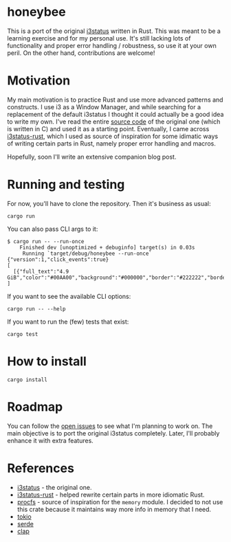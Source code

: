 # honeybee
This is a port of the original [i3status](https://github.com/i3/i3status) written in Rust. This was meant to be a learning exercise and for my personal use. It's still lacking lots of functionality and proper error handling / robustness, so use it at your own peril. On the other hand, contributions are welcome!

# Motivation

My main motivation is to practice Rust and use more advanced patterns and constructs. I use i3 as a Window Manager, and while searching for a replacement of the default i3status I thought it could actually be a good idea to write my own. I've read the entire [source code](https://github.com/i3/i3status) of the original one (which is written in C) and used it as a starting point. Eventually, I came across [i3status-rust](https://github.com/greshake/i3status-rust), which I used as source of inspiration for some idimatic ways of writing certain parts in Rust, namely proper error handling and macros.

Hopefully, soon I'll write an extensive companion blog post.

# Running and testing

For now, you'll have to clone the repository. Then it's business as usual:

```shell
cargo run
```

You can also pass CLI args to it:
```
$ cargo run -- --run-once
    Finished dev [unoptimized + debuginfo] target(s) in 0.03s
     Running `target/debug/honeybee --run-once`
{"version":1,"click_events":true}
[
  [{"full_text":"4.9 GiB","color":"#00AA00","background":"#000000","border":"#222222","border_top":1,"border_right":1,"border_bottom":1,"border_left":1,"align":"Left","separator":true,"separator_block_width":9,"markup":"None"}]
]
```

If you want to see the available CLI options:
```shell
cargo run -- --help
```

If you want to run the (few) tests that exist:
```shell
cargo test
```

# How to install

```shell
cargo install
```

# Roadmap

You can follow the [open issues](https://github.com/csixteen/honeybee/issues) to see what I'm planning to work on. The main objective is to port the original i3status completely. Later, I'll probably enhance it with extra features.

# References

- [i3status](https://github.com/i3/i3status) - the original one.
- [i3status-rust](https://github.com/greshake/i3status-rust) - helped rewrite certain parts in more idiomatic Rust.
- [procfs](https://github.com/eminence/procfs/blob/master/src/meminfo.rs) - source of inspiration for the `memory` module. I decided to not use this crate because it maintains way more info in memory that I need.
- [tokio](https://tokio.rs/)
- [serde](https://serde.rs/)
- [clap](https://docs.rs/clap/latest/clap/index.html)
